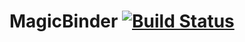 # MagicBinder [![Build Status](https://app.travis-ci.com/Saaka/MagicBinder.svg?branch=main)](https://app.travis-ci.com/Saaka/MagicBinder)

